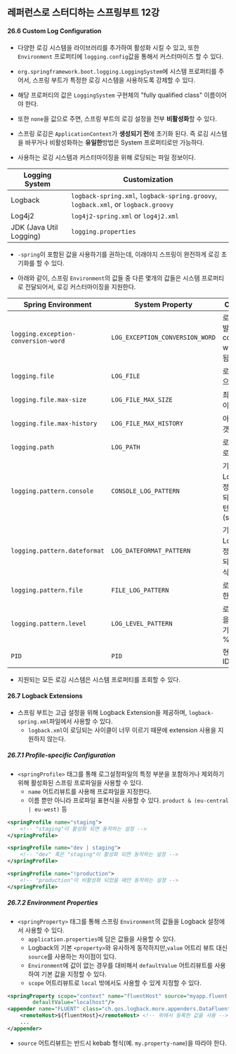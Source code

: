 ## 레퍼런스로 스터디하는 스프링부트 12강

#### 26.6 Custom Log Configuration

* 다양한 로깅 시스템을 라이브러리를 추가하여 활성화 시킬 수 있고, 또한 `Environment` 프로퍼티에 `logging.config`값을 통해서 커스터마이즈 할 수 있다.
*  `org.springframework.boot.logging.LoggingSystem`에 시스템 프로퍼티를 주어서, 스프링 부트가 특정한 로깅 시스템을 사용하도록 강제할 수 있다.
  * 해당 프로퍼티의 값은 `LoggingSystem` 구현체의 "fully qualified class" 이름이어야 한다.
  * 또한 `none`을 값으로 주면, 스프링 부트의 로깅 설정을 전부 **비활성화**할 수 있다.
* 스프링 로깅은 `ApplicationContext`가 **생성되기 전**에 초기화 된다. 즉 로깅 시스템을 바꾸거나 비활성화하는 **유일한**방법은 System 프로퍼티로만 가능하다.

* 사용하는 로깅 시스템과 커스터마이징을 위해 로딩되는 파일 정보이다.

| Logging System          | Customization                                                |
| ----------------------- | ------------------------------------------------------------ |
| Logback                 | `logback-spring.xml`, `logback-spring.groovy`, `logback.xml`, or `logback.groovy` |
| Log4j2                  | `log4j2-spring.xml` or `log4j2.xml`                          |
| JDK (Java Util Logging) | `logging.properties`                                         |

* `-spring`이 포함된 값을 사용하기를 권하는데, 이래야지 스프링이 완전하게 로깅 초기화를 할 수 있다.

* 아래와 같이, 스프링 `Environment`의 값들 중 다른 몇개의 값들은 시스템 프로퍼티로 전달되어서, 로깅 커스터마이징을 지원한다.

| Spring Environment                  | System Property                 | Comments                                                |
| ----------------------------------- | ------------------------------- | ------------------------------------------------------- |
| `logging.exception-conversion-word` | `LOG_EXCEPTION_CONVERSION_WORD` | 로그 익셉션이 발생하면, conversion-word가 사용됨        |
| `logging.file`                      | `LOG_FILE`                      | 로그파일 이름으로 사용됨                                |
| `logging.file.max-size`             | `LOG_FILE_MAX_SIZE`             | 최대 파일 사이즈                                        |
| `logging.file.max-history`          | `LOG_FILE_MAX_HISTORY`          | 아카이빙 최대 갯수                                      |
| `logging.path`                      | `LOG_PATH`                      | 로그 파일 경로 설정                                     |
| `logging.pattern.console`           | `CONSOLE_LOG_PATTERN`           | 기본 Logback 설정에서만 사용되는 로깅 패턴 설정(stdout) |
| `logging.pattern.dateformat`        | `LOG_DATEFORMAT_PATTERN`        | 기본 Logback 설정에서만 사용되는 날짜 형식 설정         |
| `logging.pattern.file`              | `FILE_LOG_PATTERN`              | 로그파일을 위한 패턴 설정                               |
| `logging.pattern.level`             | `LOG_LEVEL_PATTERN`             | 로그레벨 표현을 위한 설정 기본 값은 %5p                 |
| `PID`                               | `PID`                           | 현재 프로세스 ID                                        |

* 지원되는 모든 로깅 시스템은 시스템 프로퍼티를 조회할 수 있다.

#### 26.7 Logback Extensions

* 스프링 부트는 고급 설정을 위해 Logback Extension을 제공하며, `logback-spring.xml`파일에서 사용할 수 있다.
  * `logback.xml`이 로딩되는 사이클이 너무 이르기 때문에 extension 사용을 지원하지 않는다.

##### 26.7.1 Profile-specific Configuration

* `<springProfile>` 태그를 통해 로그설정파일의 특정 부분을 포함하거나 제외하기 위해 활성화된 스프링 프로파일을 사용할 수 있다.
  * `name` 어트리뷰트를 사용해 프로파일을 지정한다.
  * 이름 뿐만 아니라 프로파일 표현식을 사용할 수 있다. `product & (eu-central | eu-west)` 등

```xml
<springProfile name="staging">
	<!-- "staging"이 활성화 되면 동작하는 설정 -->
</springProfile>

<springProfile name="dev | staging">
	<!-- "dev" 혹은 "staging"이 활성화 되면 동작하는 설정 -->
</springProfile>

<springProfile name="!production">
	<!-- "production"이 비활성화 되었을 때만 동작하는 설정 -->
</springProfile>
```

##### 26.7.2 Environment Properties

* `<springProperty>` 태그를 통해 스프링 `Environment`의 값들을 Logback 설정에서 사용할 수 있다.
  * `application.properties`에 담은 값들을 사용할 수 있다.
  * Logback의 기본 `<property>`와 유사하게 동작하지만,`value` 어트리 뷰트 대신 `source`를 사용하는 차이점이 있다.
  * `Environment`에 값이 없는 경우를 대비해서 `defaultValue` 어트리뷰트를 사용하여 기본 값을 지정할 수 있다.
  * `scope` 어트리뷰트로 `local` 밖에서도 사용할 수 있게 지정할 수 있다.

```xml
<springProperty scope="context" name="fluentHost" source="myapp.fluent.host"
		defaultValue="localhost"/>
<appender name="FLUENT" class="ch.qos.logback.more.appenders.DataFluentAppender">
	<remoteHost>${fluentHost}</remoteHost> <!-- 위에서 등록한 값을 사용 -->
	...
</appender>
```

* `source` 어트리뷰트는 반드시 kebab 형식(예. `my.property-name`)을 따라야 한다.